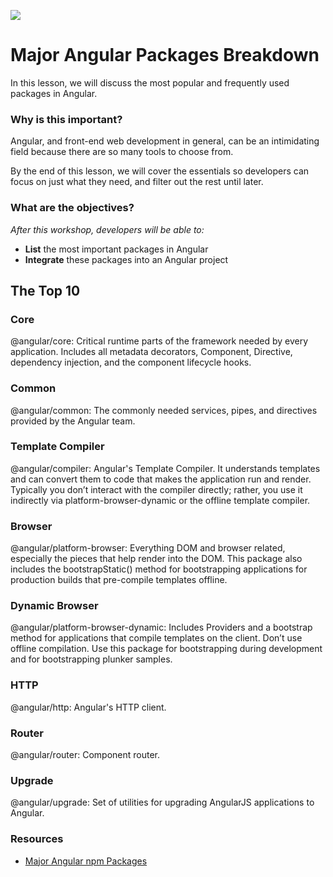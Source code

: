 ![](https://ga-dash.s3.amazonaws.com/production/assets/logo-9f88ae6c9c3871690e33280fcf557f33.png)

# Major Angular Packages Breakdown

In this lesson, we will discuss the most popular and frequently used packages in Angular.

### Why is this important?

Angular, and front-end web development in general, can be an intimidating field because there are so many tools to choose from.

By the end of this lesson, we will cover the essentials so developers can focus on just what they need, and filter out the rest until later.

### What are the objectives?
*After this workshop, developers will be able to:*

- **List** the most important packages in Angular
- **Integrate** these packages into an Angular project

## The Top 10

### Core

@angular/core: Critical runtime parts of the framework needed by every application. Includes all metadata decorators, Component, Directive, dependency injection, and the component lifecycle hooks.

### Common

@angular/common: The commonly needed services, pipes, and directives provided by the Angular team.

### Template Compiler

@angular/compiler: Angular's Template Compiler. It understands templates and can convert them to code that makes the application run and render. Typically you don’t interact with the compiler directly; rather, you use it indirectly via platform-browser-dynamic or the offline template compiler.

### Browser

@angular/platform-browser: Everything DOM and browser related, especially the pieces that help render into the DOM. This package also includes the bootstrapStatic() method for bootstrapping applications for production builds that pre-compile templates offline.

### Dynamic Browser

@angular/platform-browser-dynamic: Includes Providers and a bootstrap method for applications that compile templates on the client. Don’t use offline compilation. Use this package for bootstrapping during development and for bootstrapping plunker samples.

### HTTP

@angular/http: Angular's HTTP client.

### Router

@angular/router: Component router.

### Upgrade

@angular/upgrade: Set of utilities for upgrading AngularJS applications to Angular.

### Resources

- [Major Angular npm Packages](https://angular.io/guide/npm-packages)